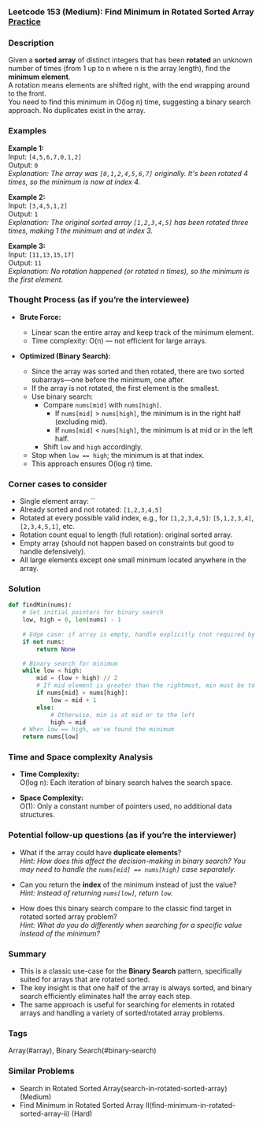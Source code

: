 ### Leetcode 153 (Medium): Find Minimum in Rotated Sorted Array [Practice](https://leetcode.com/problems/find-minimum-in-rotated-sorted-array)

### Description  
Given a **sorted array** of distinct integers that has been **rotated** an unknown number of times (from 1 up to n where n is the array length), find the **minimum element**.  
A rotation means elements are shifted right, with the end wrapping around to the front.  
You need to find this minimum in O(log n) time, suggesting a binary search approach. No duplicates exist in the array.

### Examples  

**Example 1:**  
Input: `[4,5,6,7,0,1,2]`  
Output: `0`  
*Explanation: The array was `[0,1,2,4,5,6,7]` originally. It's been rotated 4 times, so the minimum is now at index 4.*

**Example 2:**  
Input: `[3,4,5,1,2]`  
Output: `1`  
*Explanation: The original sorted array `[1,2,3,4,5]` has been rotated three times, making 1 the minimum and at index 3.*

**Example 3:**  
Input: `[11,13,15,17]`  
Output: `11`  
*Explanation: No rotation happened (or rotated n times), so the minimum is the first element.*

### Thought Process (as if you’re the interviewee)  
- **Brute Force:**  
  - Linear scan the entire array and keep track of the minimum element.  
  - Time complexity: O(n) — not efficient for large arrays.

- **Optimized (Binary Search):**  
  - Since the array was sorted and then rotated, there are two sorted subarrays—one before the minimum, one after.
  - If the array is not rotated, the first element is the smallest.
  - Use binary search:
    - Compare `nums[mid]` with `nums[high]`.
      - If `nums[mid]` > `nums[high]`, the minimum is in the right half (excluding mid).
      - If `nums[mid]` < `nums[high]`, the minimum is at mid or in the left half.
    - Shift `low` and `high` accordingly.
  - Stop when `low == high`; the minimum is at that index.
  - This approach ensures O(log n) time.

### Corner cases to consider  
- Single element array: ``
- Already sorted and not rotated: `[1,2,3,4,5]`
- Rotated at every possible valid index, e.g., for `[1,2,3,4,5]`: `[5,1,2,3,4]`, `[2,3,4,5,1]`, etc.
- Rotation count equal to length (full rotation): original sorted array.
- Empty array (should not happen based on constraints but good to handle defensively).
- All large elements except one small minimum located anywhere in the array.

### Solution

```python
def findMin(nums):
    # Set initial pointers for binary search
    low, high = 0, len(nums) - 1
    
    # Edge case: if array is empty, handle explicitly (not required by problem constraints)
    if not nums:
        return None

    # Binary search for minimum
    while low < high:
        mid = (low + high) // 2
        # If mid element is greater than the rightmost, min must be to the right
        if nums[mid] > nums[high]:
            low = mid + 1
        else:
            # Otherwise, min is at mid or to the left
            high = mid
    # When low == high, we've found the minimum
    return nums[low]
```

### Time and Space complexity Analysis  

- **Time Complexity:**  
  O(log n): Each iteration of binary search halves the search space.

- **Space Complexity:**  
  O(1): Only a constant number of pointers used, no additional data structures.

### Potential follow-up questions (as if you’re the interviewer)  

- What if the array could have **duplicate elements**?  
  *Hint: How does this affect the decision-making in binary search? You may need to handle the `nums[mid] == nums[high]` case separately.*

- Can you return the **index** of the minimum instead of just the value?  
  *Hint: Instead of returning `nums[low]`, return `low`.*

- How does this binary search compare to the classic find target in rotated sorted array problem?  
  *Hint: What do you do differently when searching for a specific value instead of the minimum?*

### Summary
- This is a classic use-case for the **Binary Search** pattern, specifically suited for arrays that are rotated sorted.
- The key insight is that one half of the array is always sorted, and binary search efficiently eliminates half the array each step.
- The same approach is useful for searching for elements in rotated arrays and handling a variety of sorted/rotated array problems.

### Tags
Array(#array), Binary Search(#binary-search)

### Similar Problems
- Search in Rotated Sorted Array(search-in-rotated-sorted-array) (Medium)
- Find Minimum in Rotated Sorted Array II(find-minimum-in-rotated-sorted-array-ii) (Hard)